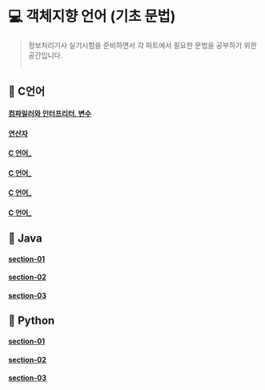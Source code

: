 # 💻 객체지향 언어 (기초 문법)
> 정보처리기사 실기시험을 준비하면서 각 파트에서 필요한 문법을 공부하기 위한 공간입니다.  <br> <br>


## 📝 C언어
 #### [컴파일러와 인터프리터, 변수](https://github.com/zhzkdls/TIL/blob/main/license/Language/C/C.md)
 
 #### [연산자]()
 
 #### [C 언어_]()
 
 #### [C 언어_]()
 
 #### [C 언어_]()

 #### [C 언어_]()


## 📝 Java
  #### [section-01]()
 
  #### [section-02]()
  
  #### [section-03]()

## 📝 Python
  #### [section-01]()
 
  #### [section-02]()
  
  #### [section-03]()
 
 


